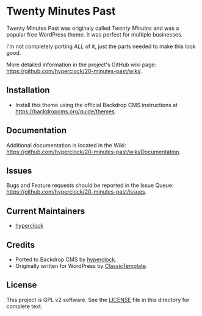 Twenty Minutes Past
======================

Twenty Minutes Past was originaly called _Twenty Minutes_ and was a popular free WordPress theme. It was perfect for multiple businesses.

I'm not completely porting _ALL_ of it, just the parts needed to make this look good.

More detailed information in the project's GitHub wiki
page: https://github.com/hyperclock/20-minutes-past/wiki/.

Installation
------------

- Install this theme using the official Backdrop CMS instructions at
  https://backdropcms.org/guide/themes.



Documentation
-------------

Additional documentation is located in the Wiki:
https://github.com/hyperclock/20-minutes-past/wiki/Documentation.

Issues
------

Bugs and Feature requests should be reported in the Issue Queue:
https://github.com/hyperclock/20-minutes-past/issues.

Current Maintainers
-------------------

- [hyperclock](https://github.com/hyperclock)


Credits
-------

- Ported to Backdrop CMS by [hyperclock](https://github.com/hyperclock).
- Originally written for WordPress by [ClassicTemplate](https://classictemplate.com/).

License
-------

This project is GPL v2 software.
See the [LICENSE](LICENSE.txt) file in this directory for complete text.
